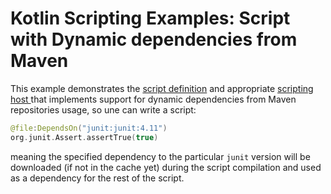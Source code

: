
# Kotlin Scripting Examples: Script with Dynamic dependencies from Maven

This example demonstrates the [script definition](script/) and appropriate [scripting host ](host/) that implements 
support for dynamic dependencies from Maven repositories usage, so une can write a script:
```kotlin
@file:DependsOn("junit:junit:4.11")
org.junit.Assert.assertTrue(true)
```
meaning the specified dependency to the particular `junit` version will be downloaded (if not in the cache yet)
during the script compilation and used as a dependency for the rest of the script.

